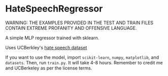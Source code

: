 # HateSpeechRegressor
WARNING: THE EXAMPLES PROVIDED IN THE TEST AND TRAIN FILES CONTAIN EXTREME PROFANITY AND OFFENSIVE LANGUAGE.

A simple MLP regressor trained with sklearn.

Uses UCBerkley's [hate speech dataset](https://huggingface.co/datasets/ucberkeley-dlab/measuring-hate-speech)

If you want to use the model, import `scikit-learn`, `numpy`, `matplotlib`, and `datasets`. Then, run `train.py`. It will take 4-8 hours. Remember to credit me and UCBerkeley as per the license terms.

